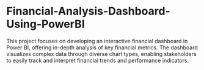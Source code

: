 # Financial-Analysis-Dashboard-Using-PowerBI
This project focuses on developing an interactive financial dashboard in Power BI, offering in-depth analysis of key financial metrics. The dashboard visualizes complex data through diverse chart types, enabling stakeholders to easily track and interpret financial trends and performance indicators.
